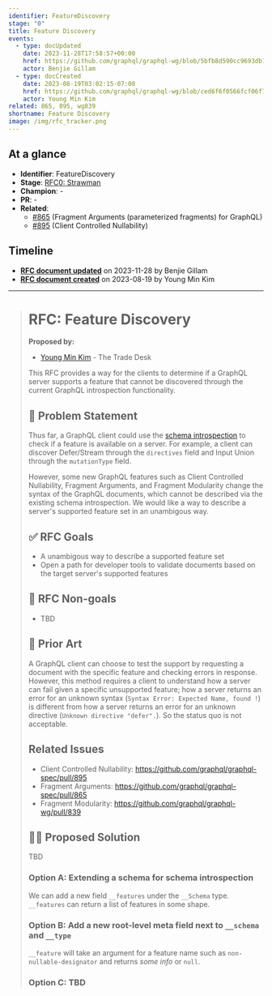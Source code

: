 ```yaml
---
identifier: FeatureDiscovery
stage: "0"
title: Feature Discovery
events:
  - type: docUpdated
    date: 2023-11-28T17:58:57+00:00
    href: https://github.com/graphql/graphql-wg/blob/5bfb8d590cc9693db1149b547d8db5041f05b731/rfcs/FeatureDiscovery.md
    actor: Benjie Gillam
  - type: docCreated
    date: 2023-08-19T03:02:15-07:00
    href: https://github.com/graphql/graphql-wg/blob/ced6f6f0566fcf06f775c2fb312ddbfbc47b9bf8/rfcs/FeatureDiscovery.md
    actor: Young Min Kim
related: 865, 895, wg839
shortname: Feature Discovery
image: /img/rfc_tracker.png
---
```


## At a glance

- **Identifier**: FeatureDiscovery
- **Stage**: [RFC0: Strawman](https://github.com/graphql/graphql-spec/blob/main/CONTRIBUTING.md#stage-0-strawman)
- **Champion**: -
- **PR**: -
- **Related**:
  - [#865](/rfcs/865 "Fragment Arguments (parameterized fragments) for GraphQL / RFC1") (Fragment Arguments (parameterized fragments) for GraphQL)
  - [#895](/rfcs/895 "Client Controlled Nullability / RFC1") (Client Controlled Nullability)

<!-- BEGIN_CUSTOM_TEXT -->



<!-- END_CUSTOM_TEXT -->

## Timeline

- **[RFC document updated](https://github.com/graphql/graphql-wg/blob/5bfb8d590cc9693db1149b547d8db5041f05b731/rfcs/FeatureDiscovery.md)** on 2023-11-28 by Benjie Gillam
- **[RFC document created](https://github.com/graphql/graphql-wg/blob/ced6f6f0566fcf06f775c2fb312ddbfbc47b9bf8/rfcs/FeatureDiscovery.md)** on 2023-08-19 by Young Min Kim

<!-- VERBATIM -->

---

> # RFC: Feature Discovery
> 
> **Proposed by:**
> 
> - [Young Min Kim](https://github.com/aprilrd) - The Trade Desk
> 
> This RFC provides a way for the clients to determine if a GraphQL server supports a feature that cannot be discovered through the current GraphQL introspection functionality.
> 
> ## 📜 Problem Statement
> 
> Thus far, a GraphQL client could use the [schema introspection](https://spec.graphql.org/draft/#sec-Schema-Introspection.Schema-Introspection-Schema) to check if a feature is available on a server. For example, a client can discover Defer/Stream through the `directives` field and Input Union through the `mutationType` field.
> 
> However, some new GraphQL features such as Client Controlled Nullability, Fragment Arguments, and Fragment Modularity change the syntax of the GraphQL documents, which cannot be described via the existing schema introspection. We would like a way to describe a server's supported feature set in an unambigous way.
> 
> ## ✅ RFC Goals
> 
> - A unambigous way to describe a supported feature set
> - Open a path for developer tools to validate documents based on the target server's supported features
> 
> ## 🚫 RFC Non-goals
> 
> - TBD
> 
> ## 🗿 Prior Art
> 
> A GraphQL client can choose to test the support by requesting a document with the specific feature and checking errors in response. However, this method requires a client to understand how a server can fail given a specific unsupported feature; how a server returns an error for an unknown syntax (`Syntax Error: Expected Name, found !`) is different from how a server returns an error for an unknown directive (`Unknown directive "defer".`). So the status quo is not acceptable.
> 
> ## Related Issues
> 
> * Client Controlled Nullability: https://github.com/graphql/graphql-spec/pull/895
> * Fragment Arguments: https://github.com/graphql/graphql-spec/pull/865
> * Fragment Modularity: https://github.com/graphql/graphql-wg/pull/839
> 
> ## 🧑‍💻 Proposed Solution
> 
> TBD
> 
> ### Option A: Extending a schema for schema introspection
> 
> We can add a new field `__features` under the `__Schema` type. `__features` can return a list of features in some shape.
> 
> ### Option B: Add a new root-level meta field next to `__schema` and `__type`
> 
> `__feature` will take an argument for a feature name such as `non-nullable-designator` and returns _some info_ or `null`.
> 
> ### Option C: TBD
